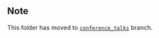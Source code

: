 ## Note
This folder has moved to [`conference_talks`](https://github.com/Esri/arcgis-python-api/tree/conference_talks/talks/uc2019) branch.